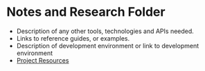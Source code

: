 # Notes and Research Folder

- Description of any other tools, technologies and APIs needed.  
- Links to reference guides, or examples.
- Description of development environment or link to development environment
- [Project Resources](https://docs.google.com/document/d/1faopWoj0deMfF79quJLxDF3PfhfaWIxOGs9H6lUJAXE/edit?usp=sharing)

